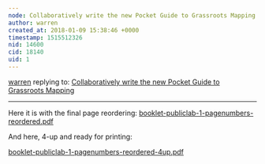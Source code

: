 ```yaml
---
node: Collaboratively write the new Pocket Guide to Grassroots Mapping
author: warren
created_at: 2018-01-09 15:38:46 +0000
timestamp: 1515512326
nid: 14600
cid: 18140
uid: 1
---
```




[warren](../profile/warren) replying to: [Collaboratively write the new Pocket Guide to Grassroots Mapping](../notes/warren/07-01-2017/collaboratively-write-the-new-pocket-guide-to-grassroots-mapping)

----
Here it is with the final page reordering: 
<a href="https://publiclab.org/system/images/photos/000/023/133/original/booklet-publiclab-1-pagenumbers-reordered.pdf"><i class="fa fa-file"></i> booklet-publiclab-1-pagenumbers-reordered.pdf</a>

And here, 4-up and ready for printing: 

<a href="https://publiclab.org/system/images/photos/000/023/134/original/booklet-publiclab-1-pagenumbers-reordered-4up.pdf"><i class="fa fa-file"></i> booklet-publiclab-1-pagenumbers-reordered-4up.pdf</a>
